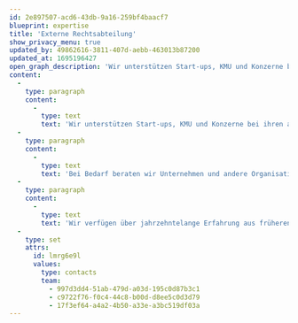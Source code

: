 ```yaml
---
id: 2e897507-acd6-43db-9a16-259bf4baacf7
blueprint: expertise
title: 'Externe Rechtsabteilung'
show_privacy_menu: true
updated_by: 49862616-3811-407d-aebb-463013b87200
updated_at: 1695196427
open_graph_description: 'Wir unterstützen Start-ups, KMU und Konzerne bei ihren anspruchsvollen täglichen Aufgaben im Zusammenhang mit allen Aspekten des Wirtschafts-, Gesellschafts-, Arbeits- und Wettbewerbsrechts (inkl. Entwurf, Prüfung, Verhandlung und Abschluss aller Arten von Verträgen, Corporate Housekeeping, Handelsregisteranmeldungen, Corporate Governance, Digitalisierungsprojekte, Tokenisierung, Smart-Contract-Lösungen usw.). Zudem bieten wir die Dienste eines externen Datenschutzbeauftragten (DPO) und eines (regulatorischen) Compliance-Beauftragten an.'
content:
  -
    type: paragraph
    content:
      -
        type: text
        text: 'Wir unterstützen Start-ups, KMU und Konzerne bei ihren anspruchsvollen täglichen Aufgaben im Zusammenhang mit allen Aspekten des Wirtschafts-, Gesellschafts-, Arbeits- und Wettbewerbsrechts (inkl. Entwurf, Prüfung, Verhandlung und Abschluss aller Arten von Verträgen, Corporate Housekeeping, Handelsregisteranmeldungen, Corporate Governance, Digitalisierungsprojekte, Tokenisierung, Smart-Contract-Lösungen usw.). Zudem bieten wir die Dienste eines externen Datenschutzbeauftragten (DPO) und eines (regulatorischen) Compliance-Beauftragten an.'
  -
    type: paragraph
    content:
      -
        type: text
        text: 'Bei Bedarf beraten wir Unternehmen und andere Organisationen beim Aufbau einer eigenen Rechtsabteilung und beim Einsatz moderner LegalTech-Produkte.'
  -
    type: paragraph
    content:
      -
        type: text
        text: 'Wir verfügen über jahrzehntelange Erfahrung aus früheren Tätigkeiten in rechtlichen Führungspositionen in diversen Grossunternehmen.'
  -
    type: set
    attrs:
      id: lmrg6e9l
      values:
        type: contacts
        team:
          - 997d3dd4-51ab-479d-a03d-195c0d87b3c1
          - c9722f76-f0c4-44c8-b00d-d8ee5c0d3d79
          - 17f3ef64-a4a2-4b50-a33e-a3bc519df03a
---
```

